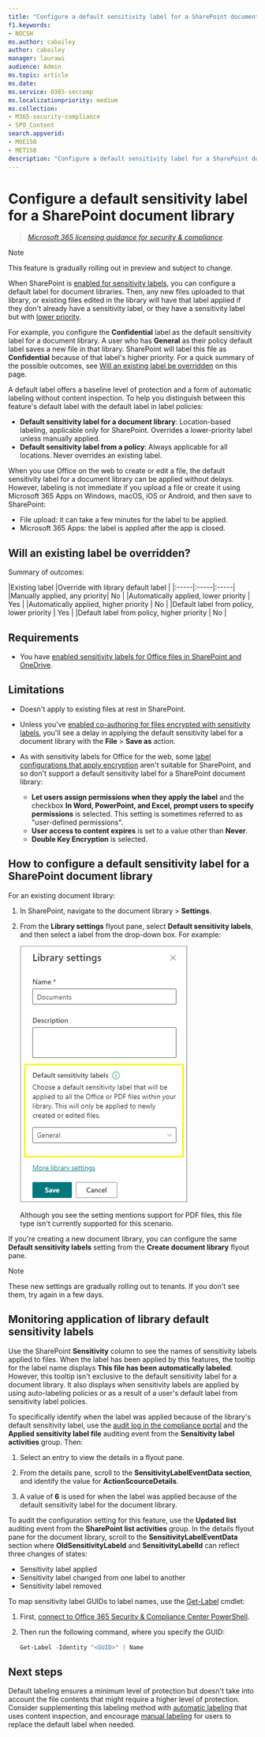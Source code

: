 ```yaml
---
title: "Configure a default sensitivity label for a SharePoint document library"
f1.keywords:
- NOCSH
ms.author: cabailey
author: cabailey
manager: laurawi
audience: Admin
ms.topic: article
ms.date:
ms.service: O365-seccomp
ms.localizationpriority: medium
ms.collection:
- M365-security-compliance
- SPO_Content
search.appverid:
- MOE150
- MET150
description: "Configure a default sensitivity label for a SharePoint document library for new and unlabeled documents."
---
```


# Configure a default sensitivity label for a SharePoint document library

>*[Microsoft 365 licensing guidance for security & compliance](/office365/servicedescriptions/microsoft-365-service-descriptions/microsoft-365-tenantlevel-services-licensing-guidance/microsoft-365-security-compliance-licensing-guidance).*

> [!NOTE]
> This feature is gradually rolling out in preview and subject to change.

When SharePoint is [enabled for sensitivity labels](sensitivity-labels-sharepoint-onedrive-files.md), you can configure a default label for document libraries. Then, any new files uploaded to that library, or existing files edited in the library will have that label applied if they don't already have a sensitivity label, or they have a sensitivity label but with [lower priority](sensitivity-labels.md#label-priority-order-matters).

For example, you configure the **Confidential** label as the default sensitivity label for a document library. A user who has **General** as their policy default label saves a new file in that library. SharePoint will label this file as **Confidential** because of that label's higher priority. For a quick summary of the possible outcomes, see [Will an existing label be overridden](#will-an-existing-label-be-overridden) on this page.

A default label offers a baseline level of protection and a form of automatic labeling without content inspection. To help you distinguish between this feature's default label with the default label in label policies:

- **Default sensitivity label for a document library**: Location-based labeling, applicable only for SharePoint. Overrides a lower-priority label unless manually applied.
- **Default sensitivity label from a policy**: Always applicable for all locations. Never overrides an existing label.

When you use Office on the web to create or edit a file, the default sensitivity label for a document library can be applied without delays. However, labeling is not immediate if you upload a file or create it using Microsoft 365 Apps on Windows, macOS, iOS or Android, and then save to SharePoint:

- File upload: it can take a few minutes for the label to be applied.
- Microsoft 365 Apps: the label is applied after the app is closed.

## Will an existing label be overridden?

Summary of outcomes:

|Existing label |Override with library default label |
|:-----|:-----|:-----|
|Manually applied, any priority| No |
|Automatically applied, lower priority | Yes |
|Automatically applied, higher priority | No |
|Default label from policy, lower priority | Yes |
|Default label from policy, higher priority | No |

## Requirements

- You have [enabled sensitivity labels for Office files in SharePoint and OneDrive](sensitivity-labels-sharepoint-onedrive-files.md).

## Limitations

- Doesn't apply to existing files at rest in SharePoint.

- Unless you've [enabled co-authoring for files encrypted with sensitivity labels](sensitivity-labels-coauthoring.md), you'll see a delay in applying the default sensitivity label for a document library with the **File** > **Save as** action.

- As with sensitivity labels for Office for the web, some [label configurations that apply encryption](encryption-sensitivity-labels.md#configure-encryption-settings) aren't suitable for SharePoint, and so don't support a default sensitivity label for a SharePoint document library:
    - **Let users assign permissions when they apply the label** and the checkbox **In Word, PowerPoint, and Excel, prompt users to specify permissions** is selected. This setting is sometimes referred to as "user-defined permissions".
    - **User access to content expires** is set to a value other than **Never**.
    - **Double Key Encryption** is selected.

## How to configure a default sensitivity label for a SharePoint document library

For an existing document library:

1. In SharePoint, navigate to the document library > **Settings**.

2. From the **Library settings** flyout pane, select **Default sensitivity labels**, and then select a label from the drop-down box. For example:
    
    ![Configuring a default sensitivity label for a SharePoint library.](../media/default-sensitivity-label-spo.png)
    
    Although you see the setting mentions support for PDF files, this file type isn't currently supported for this scenario.

If you're creating a new document library, you can configure the same **Default sensitivity labels** setting from the **Create document library** flyout pane.

> [!NOTE]
> These new settings are gradually rolling out to tenants. If you don't see them, try again in a few days.

## Monitoring application of library default sensitivity labels

Use the SharePoint **Sensitivity** column to see the names of sensitivity labels applied to files. When the label has been applied by this features, the tooltip for the label name displays **This file has been automatically labeled**. However, this tooltip isn't exclusive to the default sensitivity label for a document library. It also displays when sensitivity labels are applied by using auto-labeling policies or as a result of a user's default label from sensitivity label policies.

To specifically identify when the label was applied because of the library's default sensitivity label, use the [audit log in the compliance portal](search-the-audit-log-in-security-and-compliance.md) and the **Applied sensitivity label file** auditing event from the **Sensitivity label activities** group. Then:
1. Select an entry to view the details in a flyout pane.

2. From the details pane, scroll to the **SensitivityLabelEventData section**, and identify the value for **ActionScourceDetails**.

3. A value of **6** is used for when the label was applied because of the default sensitivity label for the document library.

To audit the configuration setting for this feature, use the **Updated list** auditing event from the **SharePoint list activities** group. In the details flyout pane for the document library, scroll to the **SensitivityLabelEventData** section where **OldSensitivityLabeld** and **SensitivityLabelId** can reflect three changes of states:

- Sensitivity label applied
- Sensitivity label changed from one label to another
- Sensitivity label removed

To map sensitivity label GUIDs to label names, use the [Get-Label](/powershell/module/exchange/get-label) cmdlet:

1. First, [connect to Office 365 Security & Compliance Center PowerShell](/powershell/exchange/office-365-scc/connect-to-scc-powershell/connect-to-scc-powershell).

2. Then run the following command, where you specify the GUID:

    ```powershell
    Get-Label -Identity "<GUID>" | Name

## Next steps

Default labeling ensures a minimum level of protection but doesn't take into account the file contents that might require a higher level of protection. Consider supplementing this labeling method with [automatic labeling](apply-sensitivity-label-automatically.md) that uses content inspection, and encourage [manual labeling](https://support.microsoft.com/office/apply-sensitivity-labels-to-your-files-and-email-in-office-2f96e7cd-d5a4-403b-8bd7-4cc636bae0f9) for users to replace the default label when needed.
